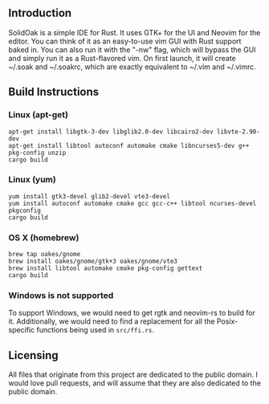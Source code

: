 ## Introduction

SolidOak is a simple IDE for Rust. It uses GTK+ for the UI and Neovim for the editor. You can think of it as an easy-to-use vim GUI with Rust support baked in. You can also run it with the "-nw" flag, which will bypass the GUI and simply run it as a Rust-flavored vim. On first launch, it will create ~/.soak and ~/.soakrc, which are exactly equivalent to ~/.vim and ~/.vimrc.

## Build Instructions

### Linux (apt-get)

```Shell
apt-get install libgtk-3-dev libglib2.0-dev libcairo2-dev libvte-2.90-dev
apt-get install libtool autoconf automake cmake libncurses5-dev g++ pkg-config unzip
cargo build
```

### Linux (yum)


```Shell
yum install gtk3-devel glib2-devel vte3-devel
yum install autoconf automake cmake gcc gcc-c++ libtool ncurses-devel pkgconfig
cargo build
```

### OS X (homebrew)

```Shell
brew tap oakes/gnome
brew install oakes/gnome/gtk+3 oakes/gnome/vte3
brew install libtool automake cmake pkg-config gettext
cargo build
```

### Windows is not supported

To support Windows, we would need to get rgtk and neovim-rs to build for it. Additionally, we would need to find a replacement for all the Posix-specific functions being used in `src/ffi.rs`.

## Licensing

All files that originate from this project are dedicated to the public domain. I would love pull requests, and will assume that they are also dedicated to the public domain.
